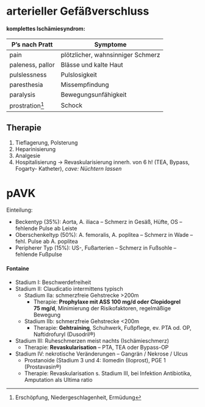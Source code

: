 # arterieller Gefäßverschluss

#### komplettes Ischämiesyndrom:| P’s nach Pratt     | Symptome                          |
|--------------------|-----------------------------------|
| pain               | plötzlicher, wahnsinniger Schmerz |
| paleness, pallor   | Blässe und kalte Haut             |
| pulslessness       | Pulslosigkeit                     |
| paresthesia        | Missempfindung                    |
| paralysis          | Bewegungsunfähigkeit              |
| prostration[^dict] | Schock                            |

[^dict]: Erschöpfung, Niedergeschlagenheit, Ermüdung

## Therapie

1. Tieflagerung, Polsterung
2. Heparinisierung
2. Analgesie
3. Hospitalisierung → Revaskularisierung innerh. von 6 h! (TEA, Bypass, Fogarty-Katheter), *cave: Nüchtern lassen*# pAVK
Einteilung:- Beckentyp (35%): Aorta, A. iliaca – Schmerz in Gesäß, Hüfte, OS – fehlende Pulse ab Leiste- Oberschenkeltyp (50%): A. femoralis, A. poplitea – Schmerz in Wade – fehl. Pulse ab A. poplitea- Peripherer Typ (15%): US-, Fußarterien – Schmerz in Fußsohle – fehlende Fußpulse#### Fontaine- Stadium I: Beschwerdefreiheit- Stadium II: Claudicatio intermittens typisch	- Stadium IIa: schmerzfreie Gehstrecke >200m
		- Therapie: **Prophylaxe mit ASS 100 mg/d oder Clopidogrel 75 mg/d**, Minimierung der Risikofaktoren,regelmäßige Bewegung
	- Stadium IIb: schmerzfreie Gehstrecke <200m		- Therapie: **Gehtraining**, Schuhwerk, Fußpflege, ev. PTA od. OP, Naftidrofuryl (Dusodril®)- Stadium III: Ruheschmerzen meist nachts (Ischämieschmerz)	- Therapie: **Revaskularisation** – PTA, TEA oder Bypass-OP- Stadium IV: nekrotische Veränderungen – Gangrän / Nekrose / Ulcus	- Prostanoide (Stadium 3 und 4: Ilomedin (Iloprost), PGE 1 (Prostavasin®)	- Therapie: Revaskularisation s. Stadium III, bei Infektion Antibiotika, Amputation als Ultima ratio